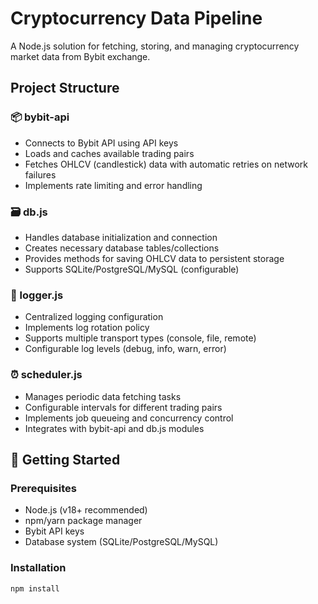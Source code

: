 # Cryptocurrency Data Pipeline

A Node.js solution for fetching, storing, and managing cryptocurrency market data from Bybit exchange.

## Project Structure

### 📦 bybit-api
- Connects to Bybit API using API keys
- Loads and caches available trading pairs
- Fetches OHLCV (candlestick) data with automatic retries on network failures
- Implements rate limiting and error handling

### 🗃️ db.js
- Handles database initialization and connection
- Creates necessary database tables/collections
- Provides methods for saving OHLCV data to persistent storage
- Supports SQLite/PostgreSQL/MySQL (configurable)

### 📝 logger.js
- Centralized logging configuration
- Implements log rotation policy
- Supports multiple transport types (console, file, remote)
- Configurable log levels (debug, info, warn, error)

### ⏰ scheduler.js
- Manages periodic data fetching tasks
- Configurable intervals for different trading pairs
- Implements job queueing and concurrency control
- Integrates with bybit-api and db.js modules

## 🚀 Getting Started

### Prerequisites
- Node.js (v18+ recommended)
- npm/yarn package manager
- Bybit API keys
- Database system (SQLite/PostgreSQL/MySQL)

### Installation
```bash
npm install